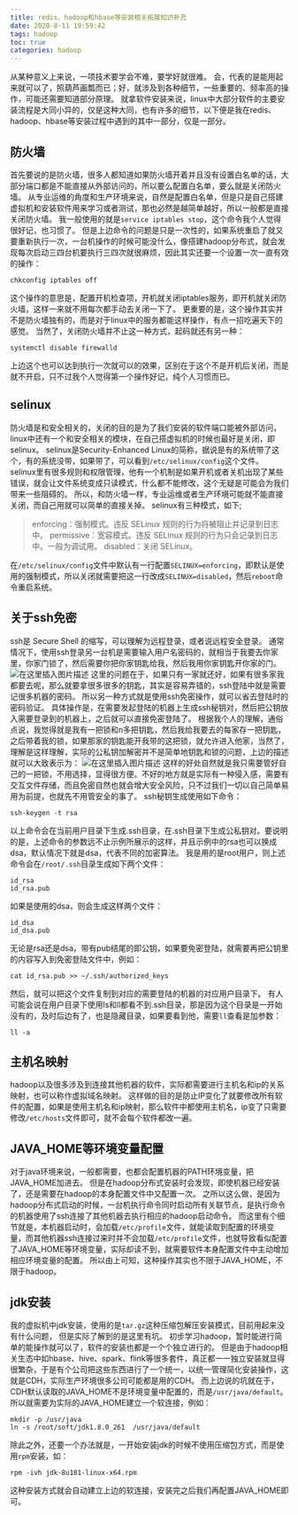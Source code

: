 ```yaml
---
title: redis、hadoop和hbase等安装相关拓展知识补充
date: 2020-8-11 19:59:42
tags: hadoop
toc: true
categories: hadoop
---
```

从某种意义上来说，一项技术要学会不难，要学好就很难。
会，代表的是能用起来就可以了，照葫芦画瓢而已；好，就涉及到各种细节，一些重要的、频率高的操作，可能还需要知道部分原理。
就拿软件安装来说，linux中大部分软件的主要安装流程是大同小异的，仅是这种大同，也有许多的细节，以下便是我在redis、hadoop、hbase等安装过程中遇到的其中一部分，仅是一部分。
<!--more-->
## 防火墙
首先要说的是防火墙，很多人都知道如果防火墙开着并且没有设置白名单的话，大部分端口都是不能直接从外部访问的，所以要么配置白名单，要么就是关闭防火墙。
从专业运维的角度和生产环境来说，自然是配置白名单，但是只是自己搭建虚拟机和安装软件用来学习或者测试，那也必然是越简单越好，所以一般都是直接关闭防火墙。
我一般使用的就是`service iptables stop`，这个命令我个人觉得很好记，也习惯了。
但是上边命令的问题是只是一次性的，如果系统重启了就又要重新执行一次，一台机操作的时候可能没什么，像搭建hadoop分布式，就会发现每次启动三四台机要执行三四次就很麻烦，因此其实还要一个设置一次一直有效的操作：
```
chkconfig iptables off
```
这个操作的意思是，配置开机检查项，开机就关闭iptables服务，即开机就关闭防火墙，这样一来就不用每次都手动去关闭一下了。
更重要的是，这个操作其实并不是防火墙独有的，而是对于linux中的服务都能这样操作，有点一招吃遍天下的感觉。
当然了，关闭防火墙并不止这一种方式，起码就还有另一种：
```
systemctl disable firewalld
```
上边这个也可以达到执行一次就可以的效果，区别在于这个不是开机后关闭，而是就不开启，只不过我个人觉得第一个操作好记，纯个人习惯而已。

## selinux
防火墙是和安全相关的，关闭的目的是为了我们安装的软件端口能被外部访问，linux中还有一个和安全相关的模块，在自己搭虚拟机的时候也最好是关闭，即selinux。
selinux是Security-Enhanced Linux的简称，据说是有的系统带了这个，有的系统没带，如果带了，可以看到`/etc/selinux/config`这个文件。
selinux里有很多规则和权限管理，他有一个机制是如果开机或者关机出现了某些错误，就会让文件系统变成只读模式，什么都不能修改，这个无疑是可能会为我们带来一些阻碍的。
所以，和防火墙一样，专业运维或者生产环境可能就不能直接关闭，而自己用就可以简单的直接关掉。
selinux有三种模式，如下;
> enforcing：强制模式。违反 SELinux 规则的行为将被阻止并记录到日志中。
permissive：宽容模式。违反 SELinux 规则的行为只会记录到日志中。一般为调试用。
disabled：关闭 SELinux。

在`/etc/selinux/config`文件中默认有一行配置`SELINUX=enforcing`，即默认是使用的强制模式，所以关闭就需要把这一行改成`SELINUX=disabled`，然后`reboot`命令重启系统。

## 关于ssh免密
ssh是 Secure Shell 的缩写，可以理解为远程登录，或者说远程安全登录。
通常情况下，使用ssh登录另一台机是需要输入用户名密码的，就相当于我要去你家里，你家门锁了，然后需要你把你家钥匙给我，然后我用你家钥匙开你家的门。
![在这里插入图片描述](https://img-blog.csdnimg.cn/20200811112341453.png?x-oss-process=image/watermark,type_ZmFuZ3poZW5naGVpdGk,shadow_10,text_aHR0cHM6Ly9ibG9nLmNzZG4ubmV0L3R1em9uZ3h1bg==,size_16,color_FFFFFF,t_70)
这里的问题在于，如果只有一家就还好，如果有很多家我都要去呢，那么就要拿很多很多的钥匙，其实是容易弄错的，ssh登陆中就是需要记很多机器的密码。
所以另一种方式就是使用ssh免密操作，就可以省去登陆时的密码验证。
具体操作是，在需要发起登陆的机器上生成ssh秘钥对，然后把公钥放入需要登录到的机器上，之后就可以直接免密登陆了。
根据我个人的理解，通俗点说，我觉得就是我有一把锁和n多把钥匙，然后我给我要去的每家存一把钥匙，之后带着我的锁，如果那家的钥匙能开我带的这把锁，就允许进入他家，当然了，理解是这样理解，实际的公私钥加解密并不是简单地钥匙和锁的问题，上边的描述就可以大致表示为：
![在这里插入图片描述](https://img-blog.csdnimg.cn/20200811112403121.png?x-oss-process=image/watermark,type_ZmFuZ3poZW5naGVpdGk,shadow_10,text_aHR0cHM6Ly9ibG9nLmNzZG4ubmV0L3R1em9uZ3h1bg==,size_16,color_FFFFFF,t_70)
这样的好处自然就是我只需要管好自己的一把锁，不用选择，显得很方便。不好的地方就是实际有一种侵入感，需要有交互文件存储，而且免密自然也就会增大安全风险，只不过我们一切以自己简单易用为前提，也就先不用管安全的事了。
ssh秘钥生成使用如下命令：
```
ssh-keygen -t rsa
```
以上命令会在当前用户目录下生成.ssh目录，在.ssh目录下生成公私钥对。要说明的是，上述命令的参数远不止示例所展示的这样，并且示例中的rsa也可以换成dsa，默认情况下就是dsa，代表不同的加密算法。
我是用的是root用户，则上述命令会在`/root/.ssh`目录生成如下两个文件：
```
id_rsa
id_rsa.pub
```
如果是使用的dsa，则会生成这样两个文件：
```
id_dsa
id_dsa.pub
```
无论是rsa还是dsa，带有pub结尾的即公钥，如果要免密登陆，就需要再把公钥里的内容写入到免密登陆文件中，例如：
```
cat id_rsa.pub >> ~/.ssh/authorized_keys
```
然后，就可以把这个文件复制到对应的需要登陆的机器的对应用户目录下。
有人可能会说在用户目录下使用ls和ll都看不到.ssh目录，那是因为这个目录是一开始没有的，及时后边有了，也是隐藏目录，如果要看到他，需要`ll`查看是加参数：
```
ll -a
```

## 主机名映射
hadoop以及很多涉及到连接其他机器的软件，实际都需要进行主机名和ip的关系映射，也可以称作虚拟域名映射。
这样做的目的是防止IP变化了就要修改所有软件的配置，如果是使用主机名和ip映射，那么软件中都使用主机名，ip变了只需要修改`/etc/hosts`文件即可，就不会每个软件都改一遍。

## JAVA_HOME等环境变量配置
对于java环境来说，一般都需要，也都会配置机器的PATH环境变量，把JAVA_HOME加进去。
但是在hadoop分布式安装时会发现，即使机器已经安装了，还是需要在hadoop的本身配置文件中又配置一次。
之所以这么做，是因为hadoop分布式启动的时候，一台机执行命令同时启动所有关联节点，是执行命令的机器使用了ssh连接了其他机器去执行相应的hadoop启动命令。
而这里有个细节就是，本机器启动时，会加载`/etc/profile`文件，就能读取到配置的环境变量，而其他机器ssh连接过来时并不会加载`/etc/profile`文件，也就导致看似配置了JAVA_HOME等环境变量，实际却读不到，就需要软件本身配置文件中主动增加相应环境变量的配置。
所以由上可知，这种操作其实也不限于JAVA_HOME，不限于hadoop。

## jdk安装
我的虚拟机中jdk安装，使用的是`tar.gz`这种压缩包解压安装模式，目前用起来没有什么问题，
但是实际了解到的是这里有坑。
初步学习hadoop，暂时能进行简单的能操作就可以了，软件的安装也都是一个个独立进行的。
但是由于hadoop相关生态中如hbase、hive、spark、flink等很多套件，真正都一一独立安装就显得很繁杂，于是有个公司把这些东西进行了一个统一，以统一管理简化安装操作，这就是CDH，实际生产环境很多公司可能都是用的CDH。
而上边说的坑就在于，CDH默认读取的JAVA_HOME不是环境变量中配置的，而是`/usr/java/default`。
所以就需要为实际的JAVA_HOME建立一个软连接，例如：
```
mkdir -p /usr/java
ln -s /root/soft/jdk1.8.0_261  /usr/java/default
```
除此之外，还要一个办法就是，一开始安装jdk的时候不使用压缩包方式，而是使用`rpm`安装，如：
```
rpm -ivh jdk-8u181-linux-x64.rpm
```
这种安装方式就会自动建立上边的软连接，安装完之后我们再配置JAVA_HOME即可。